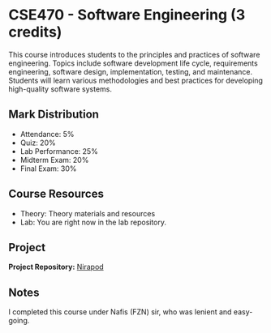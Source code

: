 # CSE470 - Software Engineering (3 credits)

This course introduces students to the principles and practices of software engineering. Topics include software development life cycle, requirements engineering, software design, implementation, testing, and maintenance. Students will learn various methodologies and best practices for developing high-quality software systems.

## Mark Distribution
- Attendance: 5%
- Quiz: 20%
- Lab Performance: 25%
- Midterm Exam: 20%
- Final Exam: 30%

## Course Resources
- Theory: Theory materials and resources
- Lab: You are right now in the lab repository.

## Project
**Project Repository:** [Nirapod](https://github.com/badhon495/Nirapod)

## Notes
I completed this course under Nafis (FZN) sir, who was lenient and easy-going.